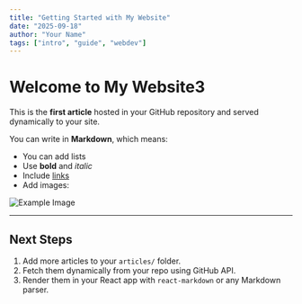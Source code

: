```yaml
---
title: "Getting Started with My Website"
date: "2025-09-18"
author: "Your Name"
tags: ["intro", "guide", "webdev"]
---
```


# Welcome to My Website3

This is the **first article** hosted in your GitHub repository and served dynamically to your site.

You can write in **Markdown**, which means:

- You can add lists
- Use **bold** and *italic*
- Include [links](https://example.com)
- Add images:

![Example Image](https://via.placeholder.com/600x200)

---

## Next Steps

1. Add more articles to your `articles/` folder.
2. Fetch them dynamically from your repo using GitHub API.
3. Render them in your React app with `react-markdown` or any Markdown parser.
